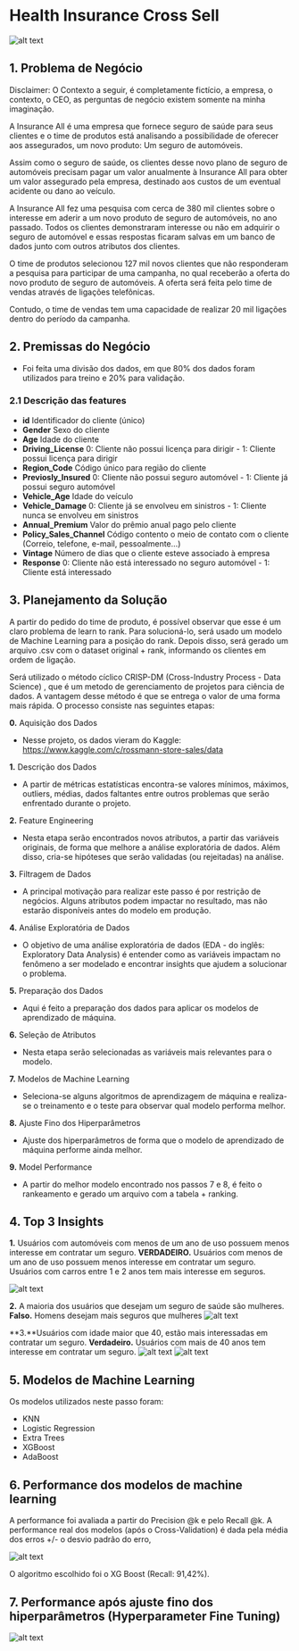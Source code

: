 # Health Insurance Cross Sell

![alt text](https://github.com/CaioMendes92/health_insurance_cross_sell/blob/main/img/insurance-capa.jpg?raw=true)

## 1. Problema de Negócio
Disclaimer: O Contexto a seguir, é completamente fictício, a empresa, o contexto, o CEO, as perguntas de negócio existem somente na minha imaginação. 

A Insurance All é uma empresa que fornece seguro de saúde para seus clientes e o time de produtos está analisando a possibilidade de oferecer aos assegurados, um novo produto: Um seguro de automóveis.

Assim como o seguro de saúde, os clientes desse novo plano de seguro de automóveis precisam pagar um valor anualmente à Insurance All para obter um valor assegurado pela empresa, destinado aos custos de um eventual acidente ou dano ao veículo.

A Insurance All fez uma pesquisa com cerca de 380 mil clientes sobre o interesse em aderir a um novo produto de seguro de automóveis, no ano passado. Todos os clientes demonstraram interesse ou não em adquirir o seguro de automóvel e essas respostas ficaram salvas em um banco de dados junto com outros atributos dos clientes.

O time de produtos selecionou 127 mil novos clientes que não responderam a pesquisa para participar de uma campanha, no qual receberão a oferta do novo produto de seguro de automóveis. A oferta será feita pelo time de vendas através de ligações telefônicas.

Contudo, o time de vendas tem uma capacidade de realizar 20 mil ligações dentro do período da campanha.

## 2. Premissas do Negócio
* Foi feita uma divisão dos dados, em que 80% dos dados foram utilizados para treino e 20% para validação.

### 2.1 Descrição das features
* **id**	Identificador do cliente (único)
* **Gender**	Sexo do cliente
* **Age**	Idade do cliente
* **Driving_License**	0: Cliente não possui licença para dirigir - 1: Cliente possui licença para dirigir
* **Region_Code**	Código único para região do cliente
* **Previosly_Insured**	0: Cliente não possui seguro automóvel - 1: Cliente já possui seguro automóvel
* **Vehicle_Age**	Idade do veículo
* **Vehicle_Damage**	0: Cliente já se envolveu em sinistros - 1: Cliente nunca se envolveu em sinistros
* **Annual_Premium**	Valor do prêmio anual pago pelo cliente
* **Policy_Sales_Channel**	Código contento o meio de contato com o cliente (Correio, telefone, e-mail, pessoalmente...)
* **Vintage**	Número de dias que o cliente esteve associado à empresa
* **Response**	0: Cliente não está interessado no seguro automóvel - 1: Cliente está interessado

## 3. Planejamento da Solução
A partir do pedido do time de produto, é possível observar que esse é um claro problema de learn to rank. Para solucioná-lo, será usado um modelo de Machine Learning para a posição do rank. Depois disso, será gerado um arquivo .csv com o dataset original + rank, informando os clientes em ordem de ligação. 

Será utilizado o método cíclico CRISP-DM (Cross-Industry Process - Data Science) , que é um metodo de gerenciamento de projetos para ciência de dados. A vantagem desse método é que se entrega o valor de uma forma mais rápida. O processo consiste nas seguintes etapas:

**0.** Aquisição dos Dados
* Nesse projeto, os dados vieram do Kaggle: https://www.kaggle.com/c/rossmann-store-sales/data

**1.** Descrição dos Dados
* A partir de métricas estatísticas encontra-se valores mínimos, máximos, outliers, médias, dados faltantes entre outros problemas que serão enfrentado durante o projeto.

**2.** Feature Engineering
* Nesta etapa serão encontrados novos atributos, a partir das variáveis originais, de forma que melhore a análise exploratória de dados. Além disso, cria-se hipóteses que serão validadas (ou rejeitadas) na análise.

**3.** Filtragem de Dados
* A principal motivação para realizar este passo é por restrição de negócios. Alguns atributos podem impactar no resultado, mas não estarão disponíveis antes do modelo em produção.

**4.** Análise Exploratória de Dados
* O objetivo de uma análise exploratória de dados (EDA - do inglês: Exploratory Data Analysis) é entender como as variáveis impactam no fenômeno a ser modelado e encontrar insights que ajudem a solucionar o problema. 

**5.** Preparação dos Dados
* Aqui é feito a preparação dos dados para aplicar os modelos de aprendizado de máquina.

**6.** Seleção de Atributos
* Nesta etapa serão selecionadas as variáveis mais relevantes para o modelo.

**7.** Modelos de Machine Learning
*	Seleciona-se alguns algoritmos de aprendizagem de máquina e realiza-se o treinamento e o teste para observar qual modelo performa melhor.

**8.** Ajuste Fino dos Hiperparâmetros
* Ajuste dos hiperparâmetros de forma que o modelo de aprendizado de máquina performe ainda melhor.

**9.** Model Performance
* A partir do melhor modelo encontrado nos passos 7 e 8, é feito o rankeamento e gerado um arquivo com a tabela + ranking.

## 4. Top 3 Insights

**1.** Usuários com automóveis com menos de um ano de uso possuem menos interesse em contratar um seguro.
**VERDADEIRO.** Usuários com menos de um ano de uso possuem menos interesse em contratar um seguro. Usuários com carros entre 1 e 2 anos tem mais interesse em seguros.

![alt text](https://github.com/CaioMendes92/health_insurance_cross_sell/blob/main/img/insight1.png?raw=true)

**2.** A maioria dos usuários que desejam um seguro de saúde são mulheres.
**Falso.** Homens desejam mais seguros que mulheres
![alt text](https://github.com/CaioMendes92/health_insurance_cross_sell/blob/main/img/insight2.png?raw=true)

**3.**Usuários com idade maior que 40, estão mais interessadas em contratar um seguro.
**Verdadeiro.** Usuários com mais de 40 anos tem interesse em contratar um seguro.
![alt text](https://github.com/CaioMendes92/health_insurance_cross_sell/blob/main/img/insight3a.png?raw=true)
![alt text](https://github.com/CaioMendes92/health_insurance_cross_sell/blob/main/img/insight3b.png?raw=true)

## 5. Modelos de Machine Learning

Os modelos utilizados neste passo foram:

* KNN
* Logistic Regression
* Extra Trees
* XGBoost
* AdaBoost

## 6. Performance dos modelos de machine learning
A performance foi avaliada a partir do Precision @k e pelo Recall @k. A performance real dos modelos (após o Cross-Validation) é dada pela média dos erros +/- o desvio padrão do erro,

![alt text](https://github.com/CaioMendes92/health_insurance_cross_sell/blob/main/img/modelos_cv.png?raw=true)

O algoritmo escolhido foi o XG Boost (Recall: 91,42%).

## 7. Performance após ajuste fino dos hiperparâmetros (Hyperparameter Fine Tuning)
![alt text](https://github.com/CaioMendes92/health_insurance_cross_sell/blob/main/img/output_final.png?raw=true)


